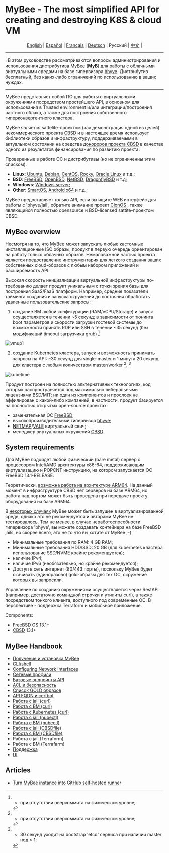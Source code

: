 # MyBee - The most simplified API for creating and destroying K8S & cloud VM

<p align="center">
  <a href="/README.md">English</a> |
  <a href="/README.es.md">Español</a> |
  <a href="/README.fr.md">Français</a> |
  <a href="/README.de.md">Deutsch</a> |
  <span>Русский</span> |
  <a href="/README.ch.md">中文</a> |
</p>

---

:information_source: В этом руководстве рассматриваются вопросы администрирования и использования дистрибутива [MyBee](https://myb.convectix.com) (**MyB**) для работы с облачными виртуальными средами на базе гипервизора [bhyve](https://en.wikipedia.org/wiki/Bhyve). Дистрибутив бесплатный, без каких-либо ограничений по использованию в ваших нуждах.

---

MyBee представляет собой ПО для работы с виртуальными окружениями посредством простейшего API, в основном для использования в Trusted environment и/или интеграции/построения частного облака, а также для построения собственного гиперконвергентного кластера.

MyBee является sattelite-проектом (как демонстрация одной из целей) некоммерческого проекта [CBSD](https://cbsd.io) и в настоящее время использует библиотеки образов и инфраструктуру, поддерживаемыми в актуальном состоянии на средства [донороров проекта CBSD](https://www.patreon.com/clonos) в качестве одного из результатов финансирования по развитию проекта.

Проверенные в работе ОС и дистрибутивы (но не ограниченны этим списком):

- **Linux**: [Ubuntu](https://ubuntu.com/), [Debian](https://www.debian.org/), [CentOS](https://www.centos.org/), [Rocky](https://rockylinux.org/), [Oracle Linux](https://www.oracle.com/linux/) и т.д.;
- **BSD**: [FreeBSD](https://www.freebsd.org/), [OpenBSD](https://www.openbsd.org), [NetBSD](https://netbsd.org), [DragonflyBSD](https://dragonflybsd.org) и т.д;
- **Windows**: [Windows server](https://www.microsoft.com/en-us/windows-server);
- **Other**: [SmartOS](https://www.joyent.com/smartos), [Android x64](https://www.android-x86.org/) и т.д.;

MyBee предоставляет только API, если вы ищите WEB интерфейс для работы с 'bhyve/jail', обратите внимание проект [ClonOS](https://clonos.convectix.com/) , также являющийся полностью opensource и BSD-licensed sattite-проектом CBSD.

## MyBee overwiew

Несмотря на то, что MyBee может запускать любые кастомные инсталляционные ISO образы, продукт в первую очередь ориентирован на работу только облачных образов. Немаловажной частью проекта является предоставление инструментария для легкого создания ваших собственных cloud-образов с любым набором приложений и расширяемость API.

Высокая скорость инициализации виртуальной инфраструктуры по-требованию делает продукт уникальным с точки зрения базы для построения SaaS/FaaS платформ. Например, средние показатели тайминга создания и запуска окружений до состояния обработать удаленные пользовательские запросы:

1) создание ВМ любой конфигурации (RAM/vCPU/Storage) и запуск осуществляется в течении ~5 секунд; в зависимости от тюнинга boot параметров и скорости загрузки гостевой системы до возможности принять RDP или SSH в течении ~35 секунд (без модификаций timeout загрузчика grub) [^1]

![vmup1](https://user-images.githubusercontent.com/926409/165381489-f7a83818-ef09-4d3c-8044-8f91bab488bb.png)

2) создание Kubernetes кластера, запуск и возможность принимать запросы на API: ~30 секунд для single-master и 1 минута 20 секунд для кластера с любым количеством master/worker [^1], [^2]

[^1]: - при отсутствии оверкоммита на физическом уровне;
[^2]: - 30 секунд уходит на bootstrap 'etcd' сервиса при наличии master нод > 1; 

![kubetime](https://user-images.githubusercontent.com/926409/165322452-96f740bb-d7af-4970-affc-056432a17c46.png)


Продукт построен на полностью альтернативных технологиях, код которых распространяется под максимально либеральными лицензиями BSD/MIT; ни один из компонентов и прослоек не аффилирован с какой-либо компанией, в частности, продукт базируется на полностью открытых open-source проектах: 

- замечательная ОС [FreeBSD](https://www.freebsd.org);
- высокопроизводительный гипервизор [bhyve](https://en.wikipedia.org/wiki/Bhyve);
- [NETMAP](https://man.freebsd.org/netmap/4)/[VALE](https://man.freebsd.org/vale/4) виртуальный свич;
- менеджер виртуальных окружений [CBSD](https://cbsd.io).

## System requirements

Для MyBee подойдет любой физический (bare metal) сервер с процессором Intel/AMD архитектуры x86-64, поддерживающим виртуализацию и POPCNT инструкцию, на котором запускается ОС FreeBSD 13.1-RELEASE.

Теоретически, [возможна работа на архитектуре ARM64](https://github.com/freebsd-upb/freebsd-src/tree/projects/bhyvearm64). На данный момент в инфраструктуре CBSD нет серверов на базе ARM64, но работа над портом может быть проведена при передаче проекту оборудования на базе ARM64.

В [некоторых случаях](https://wiki.freebsd.org/bhyve#Q:_Can_I_run_multiple_bhyve_hosts_under_VMware_nested_VT-x_EPT.3F) MyBee может быть запущен в виртуализированной среде, однако это не рекомендуется и авторами MyBee не тестировалось. Тем не менее, в случае неработоспособности гипервизора 'bhyve', вы можете создавать контейнера на базе FreeBSD jails, но скорее всего, это не то что вы хотите от MyBee ;-)

* Минимальные требования по RAM: 4 GB RAM;
* Минимальные требования HDD/SSD: 20 GB (для kubernetes кластера использование SSD/NVME крайне рекомендуется);
* наличие IPv4;
* наличие IPv6 (необязательно, но крайне рекомендуется);
* Доступ в сеть интернет (80/443 порты), поскольку MyBee будет скачивать (единоразово) gold-образы для тех ОС, окружение которых вы запросили.

Управление по созданию окружениями осуществляется через RestAPI (например, достаточно командной строчки и утилиты curl), а также посредством тонкого клиента, доступного под современные ОС. В перспективе - поддержка Terraform и мобильное приложение. 

Components:

* [FreeBSD OS](https://www.freebsd.org) 13.1+
* [CBSD](https://cbsd.io) 13.1+

## MyBee Handbook

* [Получение и установка MyBee](ru/get-myb.md)
* [CLI/shell](ru/shell.md)
* [Configuring Network Interfaces](ru/network.md)
* [Сетевые профили](ru/netprofile.md)
* [Базовые эндпоинты API](ru/api.md)
* [ACL и безопасность](ru/acl.md)
* [Список GOLD образов](ru/images.md)
* [API FQDN и certbot](ru/api_fqdn_certbot.md)
* [Работа с jail (curl)](ru/jail_curl.md)
* [Работа с ВМ (curl)](ru/bhyve_curl.md)
* [Работа с Kubernetes (curl)](ru/k8s_curl.md)
* [Работа с jail (nubectl)](ru/jail_nubectl.md)
* [Работа с ВМ (nubectl)](ru/bhyve_nubectl.md)
* [Работа с jail (CBSDfile)](ru/jail_cbsdfile.md)
* [Работа с ВМ (CBSDfile)](ru/bhyve_cbsdfile.md)
* Работа с jail (Terraform)
* Работа с ВМ (Terrafarm)
* [Поддержка](ru/support.md)
* [UI](ru/ui.md)


## Articles

* [Turn MyBee instance into GitHub self-hosted runner](ru/gh_runners.md)
